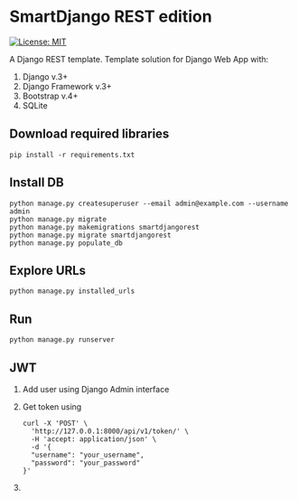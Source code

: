 # SmartDjango REST edition

[![License: MIT](https://img.shields.io/badge/License-MIT-yellow.svg)](https://opensource.org/licenses/MIT)

A Django REST template.
Template solution for Django Web App with:

1. Django v.3+
2. Django Framework v.3+   
2. Bootstrap v.4+
3. SQLite

## Download required libraries

    pip install -r requirements.txt

## Install DB

    python manage.py createsuperuser --email admin@example.com --username admin
    python manage.py migrate
    python manage.py makemigrations smartdjangorest
    python manage.py migrate smartdjangorest
    python manage.py populate_db

## Explore URLs

    python manage.py installed_urls

## Run

    python manage.py runserver

## JWT

1. Add user using Django Admin interface
2. Get token using 

       curl -X 'POST' \
         'http://127.0.0.1:8000/api/v1/token/' \
         -H 'accept: application/json' \
         -d '{
         "username": "your_username",
         "password": "your_password"
       }'

3. 